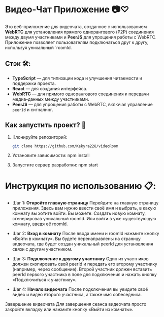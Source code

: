 # Видео-Чат Приложение 📷♡

Это веб-приложение для видеочата, созданное с использованием **WebRTC** для установления прямого однорангового (P2P) соединения между двумя участниками и **PeerJS** для упрощения работы с WebRTC. Приложение позволяет пользователям подключаться друг к другу, используя уникальный `roomId.

## Стэк 🛠️:

- **TypeScript** — для типизации кода и улучшения читаемости и поддержки проекта.
- **React** — для создания интерфейса.
- **WebRTC** — для прямого однорангового соединения и передачи медиа-данных между участниками.
- **PeerJS** — для упрощения работы с WebRTC, включая управление `peerId` и сигналинг.

## Как запустить проект? 🔧

1. Клонируйте репозиторий:

   ```bash
   git clone https://github.com/Kekyra228/videoRoom

   ```

2. Установите зависимости:
npm install

3. Запустите сервер разработки:
npm start

# Инструкция по использованию 📋:

- Шаг 1: **Откройте главную страницу**
  Перейдите на главную страницу приложения. Здесь вам нужно ввести своё имя и выбрать, в какую комнату вы хотите войти. Вы можете:
  Создать новую комнату, сгенерировав уникальный roomId.
  Или войти в уже существующую комнату, введя её roomId.

- Шаг 2: **Вход в комнату**
  После ввода имени и roomId нажмите кнопку «Войти в комнату». Вы будете перенаправлены на страницу видеочата, где будет создан уникальный peerId для установления связи с другим участником.

- Шаг 3: **Подключение к другому участнику**
  Один из участников должен скопировать свой peerId и передать его второму участнику (например, через сообщение).
  Второй участник должен вставить peerId первого участника в поле для подключения и нажать кнопку «Подключиться к участнику».

- Шаг 4: **Начало видеочата**
  После подключения вы увидите своё видео и видео второго участника, а также имя собеседника.

Завершение видеочата
Для завершения сеанса видеочата просто закройте вкладку или нажмите кнопку «Выйти из комнаты».
